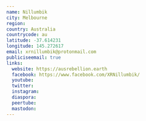 ```yaml
---
name: Nillumbik
city: Melbourne
region:
country: Australia
countrycode: au
latitude: -37.614231
longitude: 145.272617
email: xrnillumbik@protonmail.com
publiciseemail: true
links:
  website: https://ausrebellion.earth
  facebook: https://www.facebook.com/XRNillumbik/
  youtube:
  twitter:
  instagram:
  diaspora:
  peertube:
  mastodon:
---
```

